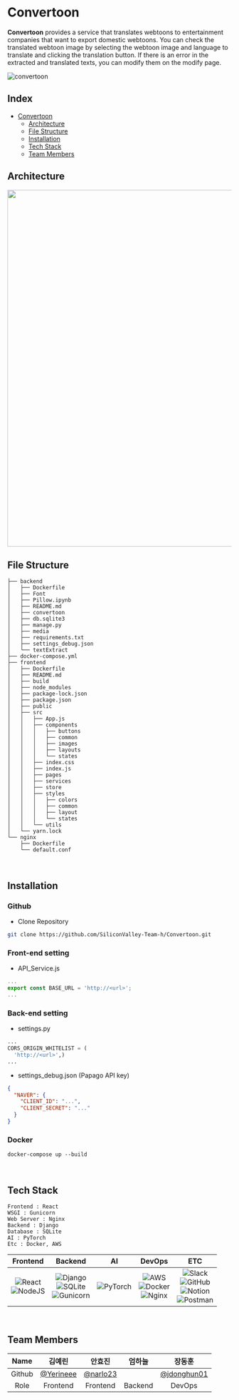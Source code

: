 # Convertoon

**Convertoon** provides a service that translates webtoons to entertainment companies that want to export domestic webtoons.
You can check the translated webtoon image by selecting the webtoon image and language to translate and clicking the translation button. If there is an error in the extracted and translated texts, you can modify them on the modify page.

![convertoon](https://user-images.githubusercontent.com/87409442/181190110-1b80256b-42bd-4d3f-ad68-567007c9402f.gif)

## Index

- [Convertoon](#convertoon)
  - [Architecture](#architecture)
  - [File Structure](#file-structure)
  - [Installation](#Installation)
  - [Tech Stack](#tech-stack)
  - [Team Members](#team-members)
    <br>

## Architecture

<img src="https://user-images.githubusercontent.com/87409442/181192944-7ae3197b-6ef3-4de6-8ad3-96a8f6a51721.png" width="800" />

<br>

## File Structure

```
├── backend
│   ├── Dockerfile
│   ├── Font
│   ├── Pillow.ipynb
│   ├── README.md
│   ├── convertoon
│   ├── db.sqlite3
│   ├── manage.py
│   ├── media
│   ├── requirements.txt
│   ├── settings_debug.json
│   └── textExtract
├── docker-compose.yml
├── frontend
│   ├── Dockerfile
│   ├── README.md
│   ├── build
│   ├── node_modules
│   ├── package-lock.json
│   ├── package.json
│   ├── public
│   ├── src
│   │   ├── App.js
│   │   ├── components
│   │   │   ├── buttons
│   │   │   ├── common
│   │   │   ├── images
│   │   │   ├── layouts
│   │   │   └── states
│   │   ├── index.css
│   │   ├── index.js
│   │   ├── pages
│   │   ├── services
│   │   ├── store
│   │   ├── styles
│   │   │   ├── colors
│   │   │   ├── common
│   │   │   ├── layout
│   │   │   └── states
│   │   └── utils
│   └── yarn.lock
└── nginx
    ├── Dockerfile
    └── default.conf

```

<br>

## Installation

### Github

- Clone Repository

```bash
git clone https://github.com/SiliconValley-Team-h/Convertoon.git
```

### Front-end setting

- API_Service.js

```js
...
export const BASE_URL = 'http://<url>';
...
```

### Back-end setting

- settings.py

```py
...
CORS_ORIGIN_WHITELIST = (
  'http://<url>',)
...
```

- settings_debug.json (Papago API key)

```json
{
  "NAVER": {
    "CLIENT_ID": "...",
    "CLIENT_SECRET": "..."
  }
}
```

### Docker

```docker
docker-compose up --build
```

<br>

## Tech Stack

```
Frontend : React
WSGI : Gunicorn
Web Server : Nginx
Backend : Django
Database : SQLite
AI : PyTorch
Etc : Docker, AWS
```

|Frontend|Backend|AI|DevOps|ETC|
|:---:|:---:|:---:|:---:|:---:|
|![React](https://img.shields.io/badge/react-%2320232a.svg?style=for-the-badge&logo=react&logoColor=%2361DAFB)<br>![NodeJS](https://img.shields.io/badge/node.js-6DA55F?style=for-the-badge&logo=node.js&logoColor=white)|![Django](https://img.shields.io/badge/django-%23092E20.svg?style=for-the-badge&logo=django&logoColor=white)<br>![SQLite](https://img.shields.io/badge/sqlite-%2307405e.svg?style=for-the-badge&logo=sqlite&logoColor=white)<br>![Gunicorn](https://img.shields.io/badge/gunicorn-%298729.svg?style=for-the-badge&logo=gunicorn&logoColor=white)|![PyTorch](https://img.shields.io/badge/PyTorch-%23EE4C2C.svg?style=for-the-badge&logo=PyTorch&logoColor=white)|![AWS](https://img.shields.io/badge/AWS-%23FF9900.svg?style=for-the-badge&logo=amazon-aws&logoColor=white)<br>![Docker](https://img.shields.io/badge/docker-%230db7ed.svg?style=for-the-badge&logo=docker&logoColor=white)<br>![Nginx](https://img.shields.io/badge/nginx-%23009639.svg?style=for-the-badge&logo=nginx&logoColor=white)|![Slack](https://img.shields.io/badge/Slack-4A154B?style=for-the-badge&logo=slack&logoColor=white)<br>![GitHub](https://img.shields.io/badge/github-%23121011.svg?style=for-the-badge&logo=github&logoColor=white)<br>![Notion](https://img.shields.io/badge/Notion-%23000000.svg?style=for-the-badge&logo=notion&logoColor=white)<br>![Postman](https://img.shields.io/badge/Postman-%23EE4C2C.svg?style=for-the-badge&logo=postman&logoColor=white)|
<br>


## Team Members

|Name|김예린|안효진|엄하늘|장동훈|
|:---------:|:---:|:---:|:---:|:---:|
|Github|[@Yerineee](https://github.com/Yerineee)|[@narlo23](https://github.com/narlo23)||[@jdonghun01](https://github.com/deafsloth)|
|Role|Frontend|Frontend|Backend|DevOps|
